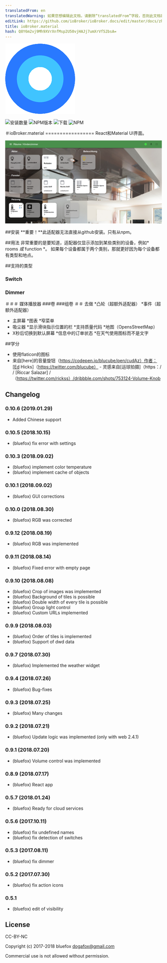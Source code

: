```yaml
---
translatedFrom: en
translatedWarning: 如果您想编辑此文档，请删除“translatedFrom”字段，否则此文档将再次自动翻译
editLink: https://github.com/ioBroker/ioBroker.docs/edit/master/docs/zh-cn/adapterref/iobroker.material/README.md
title: ioBroker.material
hash: Q8Y6m2vj9Mh9XVrXnfMsp2U50vjHAJj7umXrVf52bsA=
---
```

![商标](../../../en/adapterref/iobroker.material/admin/material.png)

![安装数量](http://iobroker.live/badges/material-stable.svg)
![NPM版本](http://img.shields.io/npm/v/iobroker.material.svg)
![下载](https://img.shields.io/npm/dm/iobroker.material.svg)
![NPM](https://nodei.co/npm/iobroker.material.png?downloads=true)

＃ioBroker.material =================
React和Material UI界面。

![截图](../../../en/adapterref/iobroker.material/img/screenshot1.png)

##安装
**重要！**此适配器无法直接从github安装。只有从npm。

##用法
非常重要的是要知道，适配器仅显示添加到某些类别的设备，例如* rooms *或* function *。
如果每个设备都属于两个类别，那就更好因为每个设备都有类型和地点。

##支持的类型
### Switch
### Dimmer
＃＃＃ 媒体播放器
###卷
###组卷
＃＃ 去做
*凸轮（超额外适配器）
*事件（超额外适配器）
* 主屏幕
*图表
*窄菜单
* 吸尘器
*显示滑块指示位置的栏
*支持质量代码
*地图（OpensStreetMap）
* X秒后切换到默认屏幕
*信息中的订单状态
*在天气使用图标而不是文字

##学分
 - 使用flaticon的图标
 - 来自[here]的音量旋钮（https://codepen.io/blucube/pen/cudAz）作者：[Ed Hicks]（https://twitter.com/blucube） - 灵感来自[运球拍摄]（https：/ / [Riccar Salazar] /（https://twitter.com/rickss）/dribbble.com/shots/753124-Volume-Knob

## Changelog
### 0.10.6 (2019.01.29)
*  Added Chinese support

### 0.10.5 (2018.10.15)
* (bluefox) fix error with settings

### 0.10.3 (2018.09.02)
* (bluefox) implement color temperature
* (bluefox) implement cache of objects

### 0.10.1 (2018.09.02)
* (bluefox) GUI corrections
### 0.10.0 (2018.08.30)
* (bluefox) RGB was corrected

### 0.9.12 (2018.08.19)
* (bluefox) RGB was implemented

### 0.9.11 (2018.08.14)
* (bluefox) Fixed error with empty page

### 0.9.10 (2018.08.08)
* (bluefox) Crop of images was implemented
* (bluefox) Background of tiles is possible
* (bluefox) Double width of every tile is possible
* (bluefox) Group light control
* (bluefox) Custom URLs implemented

### 0.9.9 (2018.08.03)
* (bluefox) Order of tiles is implemented
* (bluefox) Support of dwd data

### 0.9.7 (2018.07.30)
* (bluefox) Implemented the weather widget

### 0.9.4 (2018.07.26)
* (bluefox) Bug-fixes

### 0.9.3 (2018.07.25)
* (bluefox) Many changes

### 0.9.2 (2018.07.21)
* (bluefox) Update logic was implemented (only with web 2.4.1)

### 0.9.1 (2018.07.20)
* (bluefox) Volume control was implemented

### 0.8.9 (2018.07.17)
* (bluefox) React app

### 0.5.7 (2018.01.24)
* (bluefox) Ready for cloud services

### 0.5.6 (2017.10.11)
* (bluefox) fix undefined names
* (bluefox) fix detection of switches

### 0.5.3 (2017.08.11)
* (bluefox) fix dimmer

### 0.5.2 (2017.07.30)
* (bluefox) fix action icons

### 0.5.1
* (bluefox) edit of visibility

## License
CC-BY-NC

Copyright (c) 2017-2018 bluefox <dogafox@gmail.com>

Commercial use is not allowed without permission.